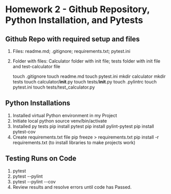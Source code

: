 # Homework 2 - Github Repository, Python Installation, and Pytests

## Github Repo with required setup and files
1. Files: readme.md; .gitignore; requirements.txt; pytest.ini
2. Folder with files: Calculator folder with init file; tests folder with init file and test-calculator file

	touch .gitignore
	touch readme.md
	touch pytest.ini
 	mkdir calculator
  	mkdir tests
  	touch calculator/__init__.py
  	touch tests/__init__.py
  	touch .pylintrc
 	touch pytest.ini
  	touch tests/test_calculator.py
	

## Python Installations

1. Installed virtual Python environment in my Project
2. Initiate local python
	source venv/bin/activate
2. Installed py tests
	pip install pytest
	pip install pylint-pytest
	pip install pytest-cov
2. Create requirements.txt file
	pip freeze > requirements.txt
	pip install -r requirements.txt (to install libraries to make projects work)

## Testing Runs on Code
1. pytest
2. pytest --pylint
3. pytest --pylint --cov
4. Review results and resolve errors until code has Passed.
